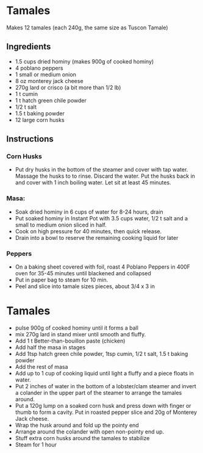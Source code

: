 # Tamales
Makes 12 tamales (each 240g, the same size as Tuscon Tamale)
## Ingredients
* 1.5 cups dried hominy (makes 900g of cooked hominy)
* 4 poblano peppers
* 1 small or medium onion
* 8 oz monterey jack cheese
* 270g lard or crisco (a bit more than 1/2 lb)
* 1 t cumin
* 1 t hatch green chile powder
* 1/2 t salt
* 1.5 t baking powder
* 12 large corn husks
  
## Instructions
### Corn Husks
* Put dry husks in the bottom of the steamer and cover with tap water.  Massage the husks to to rinse.  Discard the water.  Put the husks back in and cover with 1 inch boiling water.  Let sit at least 45 minutes.  
### Masa:
* Soak dried hominy in 6 cups of water for 8-24 hours, drain
* Put soaked hominy in Instant Pot with 3.5 cups water, 1/2 t salt and a small to medium onion sliced in half. 
* Cook on high pressure for 40 minutes, then quick release.
* Drain into a bowl to reserve the remaining cooking liquid for later
### Peppers
* On a baking sheet covered with foil, roast 4 Poblano Peppers in 400F oven for 35-45 minutes until blackened and collapsed
* Put in paper bag to steam for 10 min.   
* Peel and slice into tamale sizes pieces, about 3/4 x 3 in

# Tamales
* pulse 900g of cooked hominy until it forms a ball
* mix 270g lard in stand mixer until smooth and fluffy.
* Add 1 t Better-than-bouillon paste (chicken)
* Add half the masa in stages
* Add 1tsp hatch green chile powder, 1tsp cumin, 1/2 t salt, 1.5 t baking powder
* Add the rest of masa
* Add up to 1 cup of cooking liquid until light a fluffy and a piece floats in water.
* Put 2 inches of water in the bottom of a lobster/clam steamer and invert a colander in the upper part of the steamer to arrange the tamales around.
* Put a 120g lump on a soaked corn husk and press down with finger or thumb to form a cavity.  Put in roasted pepper slice and 20g of Monterey Jack cheese.
* Wrap the husk around and fold up the pointy end
* Arrange around the colander with open non-pointy end up.
* Stuff extra corn husks around the tamales to stabilize
* Steam for 1 hour
